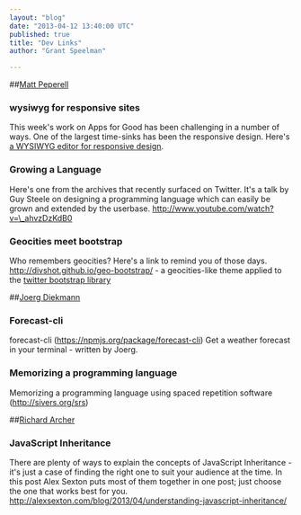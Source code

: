 ```yaml
---
layout: "blog"
date: "2013-04-12 13:40:00 UTC"
published: true
title: "Dev Links"
author: "Grant Speelman"

---
```


##[Matt Peperell](/people/matt-peperell)  ### wysiwyg for responsive sites This week's work on Apps for Good has been challenging in a number of ways. One of the largest time-sinks has been the responsive design. Here's [a WYSIWYG editor for responsive design](http://webflow.com/).

### Growing a Language Here's one from the archives that recently surfaced on Twitter. It's a talk by Guy Steele on designing a programming language which can easily be grown and extended by the userbase. http://www.youtube.com/watch?v=\_ahvzDzKdB0

### Geocities meet bootstrap Who remembers geocities? Here's a link to remind you of those days.  http://divshot.github.io/geo-bootstrap/ - a geocities-like theme applied to the [twitter bootstrap library](http://twitter.github.io/bootstrap/)

##[Joerg Diekmann](/people/joerg-diekmann)  ### Forecast-cli forecast-cli (https://npmjs.org/package/forecast-cli) Get a weather forecast in your terminal - written by Joerg. ### Memorizing a programming language Memorizing a programming language using spaced repetition software (http://sivers.org/srs)

##[Richard Archer](/people/richard-archer)  ### JavaScript Inheritance There are plenty of ways to explain the concepts of JavaScript Inheritance - it's just a case of finding the right one to suit your audience at the time. In this post Alex Sexton puts most of them together in one post; just choose the one that works best for you. http://alexsexton.com/blog/2013/04/understanding-javascript-inheritance/


